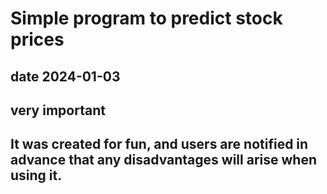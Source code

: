 # Simple program to predict stock prices   

## date 2024-01-03   
## very important   
## It was created for fun, and users are notified in advance that any disadvantages will arise when using it.
